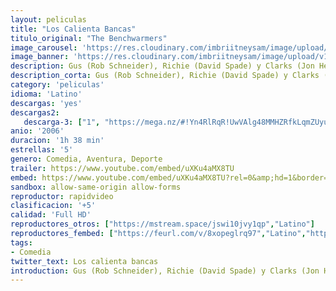 ```yaml
---
layout: peliculas
title: "Los Calienta Bancas"
titulo_original: "The Benchwarmers"
image_carousel: 'https://res.cloudinary.com/imbriitneysam/image/upload/v1547416484/calienta-min.jpg'
image_banner: 'https://res.cloudinary.com/imbriitneysam/image/upload/v1547416485/calienta-banner-min.jpg'
description: Gus (Rob Schneider), Richie (David Spade) y Clarks (Jon Heder) son un trío de chicos un tanto dejados, que llevan años intentando ponerse en buena forma, pero siempre han estado calentando el banquillo. Debido a un acontecimiento inesperado, un multimillonario les propone formar parte de un equipo de béisbol en el juegan chicos con pocas habilidades. Con mucho esfuerzo y durísimos entrenamientos deberán preparase para salir victoriosos de la liga juvenil. El premio será un enorme estadio de béisbol para el ganador.
description_corta: Gus (Rob Schneider), Richie (David Spade) y Clarks (Jon Heder) son un trío de chicos un tanto dejados, que llevan años intentando ponerse en buena forma, pero siempre han estado calentando el banquillo. Debido a un acontecimiento inesperado, un multimillonario les..
category: 'peliculas'
idioma: 'Latino'
descargas: 'yes'
descargas2:
   descarga-3: ["1", "https://mega.nz/#!Yn4RlRqR!UwVAlg48MMHZRfkLqmZUyu9oLg6xhSQ_jv4TTxztsI4", "https://www.google.com/s2/favicons?domain=mega.nz","Mega","https://res.cloudinary.com/imbriitneysam/image/upload/v1541473684/mexico.png", "Latino", "Full HD"]
anio: '2006'
duracion: '1h 38 min'
estrellas: '5'
genero: Comedia, Aventura, Deporte
trailer: https://www.youtube.com/embed/uXKu4aMX8TU
embed: https://www.youtube.com/embed/uXKu4aMX8TU?rel=0&amp;hd=1&border=0&wmode=opaque&enablejsapi=1&modestbranding=1&controls=1&showinfo=1
sandbox: allow-same-origin allow-forms
reproductor: rapidvideo
clasificacion: '+5'
calidad: 'Full HD'
reproductores_otros: ["https://mstream.space/jswi10jvy1qp","Latino"]
reproductores_fembed: ["https://feurl.com/v/8xopeglrq97","Latino","https://pelispng.online/v/kdjewi3z1xpl-15","Latino"]
tags:
- Comedia
twitter_text: Los calienta bancas
introduction: Gus (Rob Schneider), Richie (David Spade) y Clarks (Jon Heder) son un trío de chicos un tanto dejados, que llevan años intentando ponerse en buena forma, pero siempre han estado calentando el banquillo. Debido a un acontecimiento inesperado, un multimillonario les
---
```












